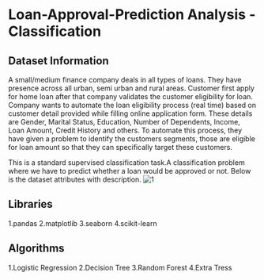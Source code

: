 # Loan-Approval-Prediction Analysis - Classification
## Dataset Information
A small/medium finance company deals in all types of loans. They have presence across all urban, semi urban and rural areas. Customer first apply for home loan after that company validates the customer eligibility for loan. Company wants to automate the loan eligibility process (real time) based on customer detail provided while filling online application form. These details are Gender, Marital Status, Education, Number of Dependents, Income, Loan Amount, Credit History and others. To automate this process, they have given a problem to identify the customers segments, those are eligible for loan amount so that they can specifically target these customers.

This is a standard supervised classification task.A classification problem where we have to predict whether a loan would be approved or not. Below is the dataset attributes with description.
![1](https://user-images.githubusercontent.com/109596948/200132554-90646790-9476-4a2b-a34a-96848b9b868c.png)
## Libraries
1.pandas
2.matplotlib
3.seaborn
4.scikit-learn
## Algorithms
1.Logistic Regression
2.Decision Tree
3.Random Forest
4.Extra Tress
